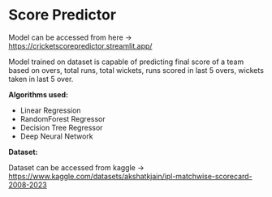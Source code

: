 # Score Predictor

Model can be accessed from here -> https://cricketscorepredictor.streamlit.app/

Model trained on dataset is capable of predicting final score of a team based on overs, total runs, total wickets, runs scored in last 5 overs, wickets taken in last 5 over.

**Algorithms used:**

* Linear Regression
* RandomForest Regressor
* Decision Tree Regressor
* Deep Neural Network

**Dataset:**

Dataset can be accessed from kaggle -> 
https://www.kaggle.com/datasets/akshatkjain/ipl-matchwise-scorecard-2008-2023
